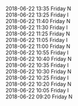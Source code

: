 2018-06-22 13:35 Friday  N  
2018-06-22 13:25 Friday  I  
2018-06-22 11:40 Friday  N  
2018-06-22 11:30 Friday  I  
2018-06-22 11:25 Friday  N  
2018-06-22 11:05 Friday  I  
2018-06-22 11:00 Friday  N  
2018-06-22 10:55 Friday  I  
2018-06-22 10:40 Friday  N  
2018-06-22 10:35 Friday  I  
2018-06-22 10:30 Friday  N  
2018-06-22 10:25 Friday  I  
2018-06-22 10:20 Friday  N  
2018-06-22 10:05 Friday  I  
2018-06-22 09:20 Friday  N  
